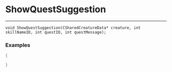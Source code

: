 # ShowQuestSuggestion
---
```
void ShowQuestSuggestion(CSharedCreatureData* creature, int skillNameID, int questID, int questMessage);
```

### Examples
```cpp - C++
{

}
```
